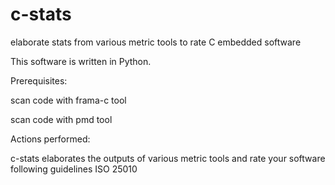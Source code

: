 # c-stats
elaborate stats from various metric tools to rate C embedded software

This software is written in Python.

Prerequisites:

scan code with frama-c tool 

scan code with pmd tool

Actions performed:

c-stats elaborates the outputs of various metric tools and rate your software following guidelines ISO 25010 
